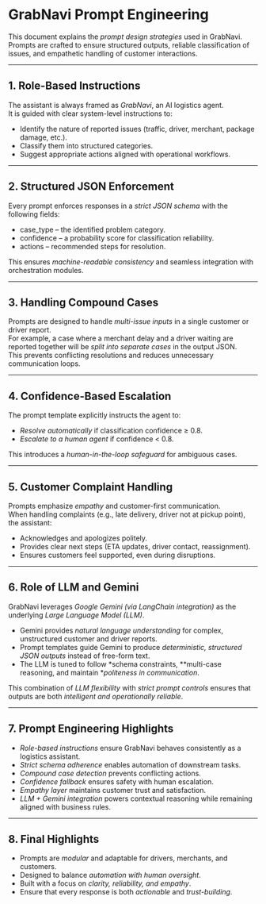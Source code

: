 # GrabNavi Prompt Engineering

This document explains the *prompt design strategies* used in GrabNavi.  
Prompts are crafted to ensure structured outputs, reliable classification of issues, and empathetic handling of customer interactions.

---

## 1. Role-Based Instructions
The assistant is always framed as *GrabNavi*, an AI logistics agent.  
It is guided with clear system-level instructions to:
- Identify the nature of reported issues (traffic, driver, merchant, package damage, etc.).
- Classify them into structured categories.
- Suggest appropriate actions aligned with operational workflows.

---

## 2. Structured JSON Enforcement
Every prompt enforces responses in a *strict JSON schema* with the following fields:
- case_type – the identified problem category.  
- confidence – a probability score for classification reliability.  
- actions – recommended steps for resolution.  

This ensures *machine-readable consistency* and seamless integration with orchestration modules.

---

## 3. Handling Compound Cases
Prompts are designed to handle *multi-issue inputs* in a single customer or driver report.  
For example, a case where a merchant delay and a driver waiting are reported together will be *split into separate cases* in the output JSON.  
This prevents conflicting resolutions and reduces unnecessary communication loops.

---

## 4. Confidence-Based Escalation
The prompt template explicitly instructs the agent to:
- *Resolve automatically* if classification confidence ≥ 0.8.  
- *Escalate to a human agent* if confidence < 0.8.  

This introduces a *human-in-the-loop safeguard* for ambiguous cases.

---

## 5. Customer Complaint Handling
Prompts emphasize *empathy* and customer-first communication.  
When handling complaints (e.g., late delivery, driver not at pickup point), the assistant:
- Acknowledges and apologizes politely.  
- Provides clear next steps (ETA updates, driver contact, reassignment).  
- Ensures customers feel supported, even during disruptions.  

---

## 6. Role of LLM and Gemini
GrabNavi leverages *Google Gemini (via LangChain integration)* as the underlying *Large Language Model (LLM)*.  
- Gemini provides *natural language understanding* for complex, unstructured customer and driver reports.  
- Prompt templates guide Gemini to produce *deterministic, structured JSON outputs* instead of free-form text.  
- The LLM is tuned to follow *schema constraints, **multi-case reasoning, and maintain **politeness in communication*.  

This combination of *LLM flexibility* with *strict prompt controls* ensures that outputs are both *intelligent and operationally reliable*.

---

## 7. Prompt Engineering Highlights
- *Role-based instructions* ensure GrabNavi behaves consistently as a logistics assistant.  
- *Strict schema adherence* enables automation of downstream tasks.  
- *Compound case detection* prevents conflicting actions.  
- *Confidence fallback* ensures safety with human escalation.  
- *Empathy layer* maintains customer trust and satisfaction.  
- *LLM + Gemini integration* powers contextual reasoning while remaining aligned with business rules.  

---

## 8. Final Highlights
- Prompts are *modular* and adaptable for drivers, merchants, and customers.  
- Designed to balance *automation with human oversight*.  
- Built with a focus on *clarity, reliability, and empathy*.  
- Ensure that every response is both *actionable* and *trust-building*.